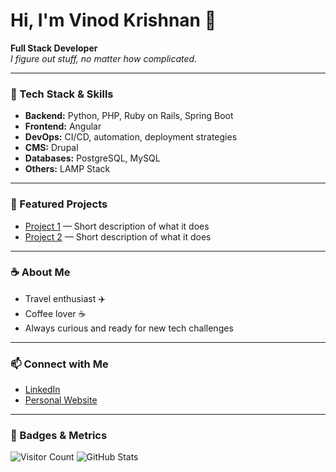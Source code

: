 # Hi, I'm Vinod Krishnan 👋

**Full Stack Developer**  
_I figure out stuff, no matter how complicated._

---

### 🚀 Tech Stack & Skills

- **Backend:** Python, PHP, Ruby on Rails, Spring Boot
- **Frontend:** Angular
- **DevOps:** CI/CD, automation, deployment strategies
- **CMS:** Drupal
- **Databases:** PostgreSQL, MySQL
- **Others:** LAMP Stack

---

### 🌟 Featured Projects

<!-- Replace these with your actual project links -->
- [Project 1](#) — Short description of what it does
- [Project 2](#) — Short description of what it does

---

### ☕ About Me

- Travel enthusiast ✈️
- Coffee lover ☕
- Always curious and ready for new tech challenges

---

### 📫 Connect with Me

<!-- Add your actual links below -->
- [LinkedIn](#)
- [Personal Website](#)

---

### 🏅 Badges & Metrics

<!-- Add badges below or ask me for specific ones! -->
![Visitor Count](https://komarev.com/ghpvc/?username=vinodkrishnanv)
![GitHub Stats](https://github-readme-stats.vercel.app/api?username=vinodkrishnanv&show_icons=true)
